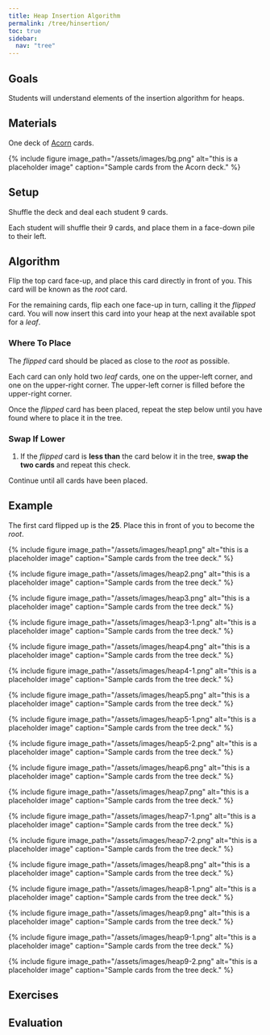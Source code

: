 ```yaml
---
title: Heap Insertion Algorithm
permalink: /tree/hinsertion/
toc: true
sidebar:
  nav: "tree"
---
```


## Goals

Students will understand elements of the insertion algorithm
for heaps.

## Materials

One deck of [Acorn]({{site.baseurl}}/tree) cards.

{% include figure image_path="/assets/images/bg.png" alt="this is a placeholder image" caption="Sample cards from the Acorn deck." %}

## Setup

Shuffle the deck and deal each student 9 cards.

Each student will shuffle their 9 cards, and place them
in a face-down pile to their left.

## Algorithm

Flip the top card face-up, and place this card directly
in front of you. This card will be known as the *root* card.

For the remaining cards, flip each one face-up in turn,
calling it the *flipped* card. You will now insert this
card into your heap at the next available spot for a *leaf*.

### Where To Place

The *flipped* card should be placed as close to the *root* as possible.

Each card can only hold two *leaf* cards, one on the upper-left corner,
and one on the upper-right corner. The upper-left corner is filled
before the upper-right corner.

Once the *flipped* card has been placed, repeat the step
below until you have found where to place it in the tree.

### Swap If Lower

1. If the *flipped* card is **less than** the card below it in
  the tree, **swap the two cards** and repeat this check.

Continue until all cards have been placed.

## Example

The first card flipped up is the **25**. Place this in front of you
to become the *root*.

{% include figure image_path="/assets/images/heap1.png" alt="this is a placeholder image" caption="Sample cards from the tree deck." %}

{% include figure image_path="/assets/images/heap2.png" alt="this is a placeholder image" caption="Sample cards from the tree deck." %}

{% include figure image_path="/assets/images/heap3.png" alt="this is a placeholder image" caption="Sample cards from the tree deck." %}

{% include figure image_path="/assets/images/heap3-1.png" alt="this is a placeholder image" caption="Sample cards from the tree deck." %}

{% include figure image_path="/assets/images/heap4.png" alt="this is a placeholder image" caption="Sample cards from the tree deck." %}

{% include figure image_path="/assets/images/heap4-1.png" alt="this is a placeholder image" caption="Sample cards from the tree deck." %}

{% include figure image_path="/assets/images/heap5.png" alt="this is a placeholder image" caption="Sample cards from the tree deck." %}

{% include figure image_path="/assets/images/heap5-1.png" alt="this is a placeholder image" caption="Sample cards from the tree deck." %}

{% include figure image_path="/assets/images/heap5-2.png" alt="this is a placeholder image" caption="Sample cards from the tree deck." %}

{% include figure image_path="/assets/images/heap6.png" alt="this is a placeholder image" caption="Sample cards from the tree deck." %}

{% include figure image_path="/assets/images/heap7.png" alt="this is a placeholder image" caption="Sample cards from the tree deck." %}

{% include figure image_path="/assets/images/heap7-1.png" alt="this is a placeholder image" caption="Sample cards from the tree deck." %}

{% include figure image_path="/assets/images/heap7-2.png" alt="this is a placeholder image" caption="Sample cards from the tree deck." %}

{% include figure image_path="/assets/images/heap8.png" alt="this is a placeholder image" caption="Sample cards from the tree deck." %}

{% include figure image_path="/assets/images/heap8-1.png" alt="this is a placeholder image" caption="Sample cards from the tree deck." %}

{% include figure image_path="/assets/images/heap9.png" alt="this is a placeholder image" caption="Sample cards from the tree deck." %}

{% include figure image_path="/assets/images/heap9-1.png" alt="this is a placeholder image" caption="Sample cards from the tree deck." %}

{% include figure image_path="/assets/images/heap9-2.png" alt="this is a placeholder image" caption="Sample cards from the tree deck." %}

## Exercises


## Evaluation
